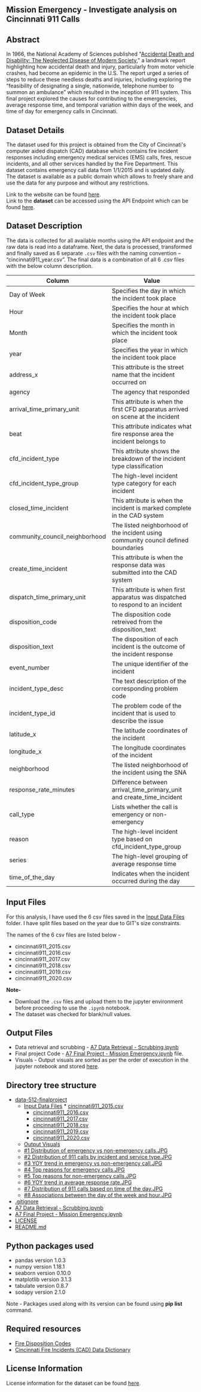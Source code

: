 ## Mission Emergency - Investigate analysis on Cincinnati 911 Calls

## Abstract 
In 1966, the National Academy of Sciences published "[Accidental Death and Disability: The Neglected Disease of Modern Society](https://www.ems.gov/pdf/1997-Reproduction-AccidentalDeathDissability.pdf),” a landmark report highlighting how accidental death and injury, particularly from motor vehicle crashes, had become an epidemic in the U.S. The report urged a series of steps to reduce these needless deaths and injuries, including exploring the “feasibility of designating a single, nationwide, telephone number to summon an ambulance”  which resulted in the inception of 911 system. This final project explored the causes for contributing to the emergencies, average response time, and temporal variation within days of the week, and time of day for emergency calls in Cincinnati.


## Dataset Details

The dataset used for this project is obtained from the City of Cincinnati's computer aided dispatch (CAD) database which contains fire incident responses including emergency medical services (EMS) calls, fires, rescue incidents, and all other services handled by the Fire Department. This dataset contains emergency call data from 1/1/2015 and is updated daily. The dataset is available as a public domain which allows to freely share and use the data for any purpose and without any restrictions.

Link to the website can be found [here](https://data.cincinnati-oh.gov/Safety/Cincinnati-Fire-Incidents-CAD-including-EMS-ALS-BL/vnsz-a3wp). <br/>
Link to the **dataset** can be accessed using the API Endpoint which can be found [here](https://data.cincinnati-oh.gov/resource/vnsz-a3wp.json).

## Dataset Description

The data is collected for all available months using the API endpoint and the raw data is read into a dataframe. Next, the data is processed, transformed and finally saved as 6 separate `.csv` files with the naming convention – “cincinnati911_year.csv”. The final data is a combination of all 6 .csv files with the below column description.

| Column | Value |
| ------ | ----- |
|Day of Week| Specifies the day in which the incident took place|
|Hour| Specifies the hour at which the incident took place|
|Month| Specifies the month in which the incident took place|
|year| Specifies the year in which the incident took place|
|address_x|This attribute is the street name that the incident occurred on|
|agency|The agency that responded|
|arrival_time_primary_unit|This attribute is when the first CFD apparatus arrived on scene at the incident|
|beat|This attribute indicates what fire response area the incident belongs to|
|cfd_incident_type|This attribute shows the breakdown of the incident type classification|
|cfd_incident_type_group|The high-level incident type category for each incident|
|closed_time_incident|This attribute is when the incident is marked complete in the CAD system|
|community_council_neighborhood|The listed neighborhood of the incident using community council defined boundaries|
|create_time_incident|This attribute is when the response data was submitted into the CAD system|
|dispatch_time_primary_unit|This attribute is when first apparatus was dispatched to respond to an incident|
|disposition_code|The disposition code retreived from the disposition_text|
|disposition_text|The disposition of each incident is the outcome of the incident response|
|event_number|The unique identifier of the incident|
|incident_type_desc|The text description of the corresponding problem code|
|incident_type_id|The problem code of the incident that is used to describe the issue|
|latitude_x|The latitude coordinates of the incident|
|longitude_x|The longitude coordinates of the incident|
|neighborhood|The listed neighborhood of the incident using the SNA|
|response_rate_minutes|Difference between arrival_time_primary_unit and create_time_incident|
|call_type| Lists whether the call is emergency or non-emergency|
|reason|The high-level incident type based on cfd_incident_type_group|
|series|The high-level grouping of average response time|
|time_of_the_day| Indicates when the incident occurred during the day|


## Input Files 

For this analysis, I have used the 6 csv files saved in the [Input Data Files](https://github.com/sandhyatharanian/data-512-finalproject/tree/main/Input%20Data%20Files) folder. I have split files based on the year due to GIT's size constraints.

The names of the 6 csv files are listed below - 

- cincinnati911_2015.csv
- cincinnati911_2016.csv
- cincinnati911_2017.csv
- cincinnati911_2018.csv
- cincinnati911_2019.csv
- cincinnati911_2020.csv

**Note-** 

 - Download the `.csv` files and upload them to the jupyter environment before proceeding to use the `.ipynb` notebook.
 - The dataset was checked for blank/null values. 

## Output Files

 - Data retrieval and scrubbing - [A7 Data Retrieval - Scrubbing.ipynb](https://github.com/sandhyatharanian/data-512-finalproject/blob/main/A7%20Data%20Retrieval%20-%20Scrubbing.ipynb) 
 - Final project Code - [A7 Final Project - Mission Emergency.ipynb](https://github.com/sandhyatharanian/data-512-finalproject/blob/main/A7%20Final%20Project%20-%20Mission%20Emergency.ipynb) file. 
 - Visuals - Output visuals are sorted as per the order of execution in the jupyter notebook and stored [here](https://github.com/sandhyatharanian/data-512-finalproject/tree/main/Output%20Visuals).
 
## Directory tree structure

 * [data-512-finalproject](https://github.com/sandhyatharanian/data-512-finalproject)
     * [Input Data Files](https://github.com/sandhyatharanian/data-512-finalproject/tree/main/Input%20Data%20Files)
           * [cincinnati911_2015.csv](https://github.com/sandhyatharanian/data-512-finalproject/blob/main/Input%20Data%20Files/cincinnati911_2015.csv)
         * [cincinnati911_2016.csv](https://github.com/sandhyatharanian/data-512-finalproject/blob/main/Input%20Data%20Files/cincinnati911_2016.csv)
         * [cincinnati911_2017.csv](https://github.com/sandhyatharanian/data-512-finalproject/blob/main/Input%20Data%20Files/cincinnati911_2017.csv)
         * [cincinnati911_2018.csv](https://github.com/sandhyatharanian/data-512-finalproject/blob/main/Input%20Data%20Files/cincinnati911_2018.csv)
         * [cincinnati911_2019.csv](https://github.com/sandhyatharanian/data-512-finalproject/blob/main/Input%20Data%20Files/cincinnati911_2019.csv)
         * [cincinnati911_2020.csv](https://github.com/sandhyatharanian/data-512-finalproject/blob/main/Input%20Data%20Files/cincinnati911_2020.csv)
   * [Output Visuals](https://github.com/sandhyatharanian/data-512-finalproject/tree/main/Output%20Visuals)
    * [#1 Distribution of emergency vs non-emergency calls.JPG](https://github.com/sandhyatharanian/data-512-finalproject/blob/main/Output%20Visuals/%231%20Distribution%20of%20emergency%20vs%20non-emergency%20calls.JPG)
    * [#2 Distribution of 911 calls by incident and service type.JPG](https://github.com/sandhyatharanian/data-512-finalproject/blob/main/Output%20Visuals/%232%20Distribution%20of%20911%20calls%20by%20incident%20and%20service%20type.JPG)
    * [#3 YOY trend in emergency vs non-emergency call.JPG](https://github.com/sandhyatharanian/data-512-finalproject/blob/main/Output%20Visuals/%233%20YOY%20trend%20in%20emergency%20vs%20non-emergency%20call.JPG)
    * [#4 Top reasons for emergency calls.JPG](https://github.com/sandhyatharanian/data-512-finalproject/blob/main/Output%20Visuals/%234%20Top%20reasons%20for%20emergency%20calls.JPG)
    * [#5 Top reasons for non-emergency calls.JPG](https://github.com/sandhyatharanian/data-512-finalproject/blob/main/Output%20Visuals/%235%20Top%20reasons%20for%20non-emergency%20calls.JPG)
    * [#6 YOY trend in average response rate.JPG](https://github.com/sandhyatharanian/data-512-finalproject/blob/main/Output%20Visuals/%236%20YOY%20trend%20in%20average%20response%20rate.JPG)
    * [#7 Distribution of 911 calls based on time of the day.JPG](https://github.com/sandhyatharanian/data-512-finalproject/blob/main/Output%20Visuals/%237%20Distribution%20of%20911%20calls%20based%20on%20time%20of%20the%20day.JPG)
    * [#8 Associations between the day of the week and hour.JPG](https://github.com/sandhyatharanian/data-512-finalproject/blob/main/Output%20Visuals/%238%20Associations%20between%20the%20day%20of%20the%20week%20and%20hour.JPG)
 * [.gitignore](https://github.com/sandhyatharanian/data-512-finalproject/blob/main/.gitignore)
 * [A7 Data Retrieval - Scrubbing.ipynb](https://github.com/sandhyatharanian/data-512-finalproject/blob/main/A7%20Data%20Retrieval%20-%20Scrubbing.ipynb)
 * [A7 Final Project - Mission Emergency.ipynb](https://github.com/sandhyatharanian/data-512-finalproject/blob/main/A7%20Final%20Project%20-%20Mission%20Emergency.ipynb)
 * [LICENSE](https://github.com/sandhyatharanian/data-512-finalproject/blob/main/LICENSE)
 * [README.md](https://github.com/sandhyatharanian/data-512-finalproject/blob/main/README.md)


## Python packages used

- pandas version 1.0.3
- numpy  version 1.18.1
- seaborn  version 0.10.0
- matplotlib version 3.1.3
- tabulate version 0.8.7
- sodapy version 2.1.0

Note - Packages used along with its version can be found using **pip list** command.

## Required resources

- [Fire Disposition Codes](https://data.cincinnati-oh.gov/api/views/vnsz-a3wp/files/0b9dac12-3a5f-4771-b33e-edc049ba0c21?download=true&filename=Fire%20Disposition%20Codes.pdf)
- [Cincinnati Fire Incidents (CAD) Data Dictionary](https://data.cincinnati-oh.gov/api/views/vnsz-a3wp/files/b149e911-467c-4828-9701-434e95cded55?download=true&filename=Cincinnati%20Fire%20Incidents%20(CAD)%20Data%20Dictionary.pdf)


## License Information

License information for the dataset can be found [here](https://opendatacommons.org/licenses/pddl/1-0/).
